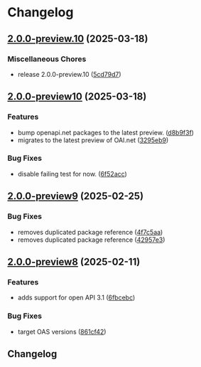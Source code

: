 # Changelog

## [2.0.0-preview.10](https://github.com/microsoft/OpenAPI.NET.OData/compare/v2.0.0-preview10...v2.0.0-preview.10) (2025-03-18)


### Miscellaneous Chores

* release 2.0.0-preview.10 ([5cd79d7](https://github.com/microsoft/OpenAPI.NET.OData/commit/5cd79d76cc63ab3c311351f8e661b2bd7b88b35b))

## [2.0.0-preview10](https://github.com/microsoft/OpenAPI.NET.OData/compare/v2.0.0-preview9...v2.0.0-preview10) (2025-03-18)


### Features

* bump openapi.net packages to the latest preview. ([d8b9f3f](https://github.com/microsoft/OpenAPI.NET.OData/commit/d8b9f3f15a2586646fb78bf803ecf7a11db1d053))
* migrates to the latest preview of OAI.net ([3295eb9](https://github.com/microsoft/OpenAPI.NET.OData/commit/3295eb9faec51b77bfd089a80539a0cbeea41641))


### Bug Fixes

* disable failing test for now. ([6f52acc](https://github.com/microsoft/OpenAPI.NET.OData/commit/6f52acc33d66dd9c55ed6952e8b4472364ccefb7))

## [2.0.0-preview9](https://github.com/microsoft/OpenAPI.NET.OData/compare/v2.0.0-preview8...v2.0.0-preview9) (2025-02-25)


### Bug Fixes

* removes duplicated package reference ([4f7c5aa](https://github.com/microsoft/OpenAPI.NET.OData/commit/4f7c5aadd950964d7a0d23a49a5edf2fd89da7fe))
* removes duplicated package reference ([42957e3](https://github.com/microsoft/OpenAPI.NET.OData/commit/42957e3091dce37c610f5ea1ec49d3ae2d2c8690))

## [2.0.0-preview8](https://github.com/microsoft/openapi.net.odata/compare/v2.0.0-preview7...v2.0.0-preview8) (2025-02-11)


### Features

* adds support for open API 3.1 ([6fbcebc](https://github.com/microsoft/openapi.net.odata/commit/6fbcebc21da90f98ebed1c59049b343f1a03db76))


### Bug Fixes

* target OAS versions ([861cf42](https://github.com/microsoft/openapi.net.odata/commit/861cf42e62ac51295af1d0588a7fdaab8e9b8478))

## Changelog
